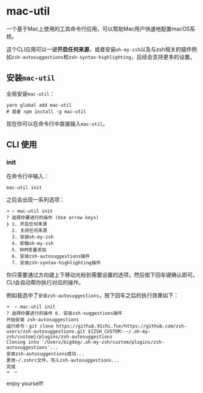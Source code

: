 # mac-util

一个基于Mac上使用的工具命令行应用，可以帮助Mac用户快速地配置macOS系统。

这个CLI应用可以一键**开启任何来源**，或者安装`oh-my-zsh`以及与zsh相关的插件例如`zsh-autosuggestions`和`zsh-syntax-highlighting`，后续会支持更多的设置。


## 安装`mac-util`

全局安装`mac-util`：

```shell
yarn global add mac-util 
# 或者 npm install -g mac-util
```

现在你可以在命令行中直接输入`mac-util`。

## CLI 使用

### init

在命令行中输入：

```shell
mac-util init
```

之后会出现一系列选项：

```shell
➜ ~ mac-util init
? 选择你要进行的操作 (Use arrow keys)
❯ 1. 开启任何来源
  2. 关闭任何来源
  3. 安装oh-my-zsh
  4. 卸载oh-my-zsh
  5. NVM变量添加
  6. 安装zsh-autosuggestions插件
  7. 安装zsh-syntax-highlighting插件
```

你只需要通过方向键上下移动光标到需要设置的选项，然后按下回车键确认即可。CLI会自动帮你执行对应的操作。

例如我选中了`安装zsh-autosuggestions`，按下回车之后的执行效果如下：

```shell
➜  ~ mac-util init
? 选择你要进行的操作 6. 安装zsh-suggestions插件
开始安装 zsh-autosuggestions
运行命令：git clone https://github.91chi.fun/https://github.com/zsh-users/zsh-autosuggestions.git ${ZSH_CUSTOM:-~/.oh-my-zsh/custom}/plugins/zsh-autosuggestions
Cloning into '/Users/bigdog/.oh-my-zsh/custom/plugins/zsh-autosuggestions'...
安装zsh-autosuggestions成功...
更改~/.zshrc文件，写入zsh-autosuggestions...
完成
➜  ~
```

enjoy yourself!